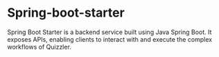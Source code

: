 # Spring-boot-starter

Spring Boot Starter is a backend service built using Java Spring Boot. It exposes APIs, enabling clients to interact with and execute the complex workflows of Quizzler.
